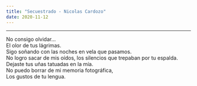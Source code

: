 ```yaml
---
title: "Secuestrado - Nicolas Cardozo"
date: 2020-11-12
---
```

<hr>

No consigo olvidar…<br>
El olor de tus lágrimas.<br>
Sigo soñando con las noches en vela que pasamos.<br>
No logro sacar de mis oídos, los silencios que trepaban por tu espalda.<br>
Dejaste tus uñas tatuadas en la mía.<br>
No puedo borrar de mi memoria fotográfica,<br>
Los gustos de tu lengua.<br>


